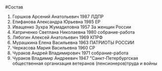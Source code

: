 #Состав
1. Горшков Арсений Анатольевич 1987 ЛДПР
2. Епифанова Александра Юрьевна 1985 ЕР
3. Иващенко Зухра Жумадиловна 1957 За женщин России
4. Катриченко Светлана Николаевна 1980 собрание-работа
5. Лябогин Алексей Анатольевич 1969 КПРФ
6. Мурашкина Елена Васильевна 1963 ПАТРИОТЫ РОССИИ
7. Черкасова Мария Васильевна 1960 СР
8. Чураков Андрей Владимирович 1971 собрание-работа
9. Чураков Владимир Андреевич 1947 \"Санкт-Петербургская общественная организация ветеранов (пенсионеров)труда и войны

